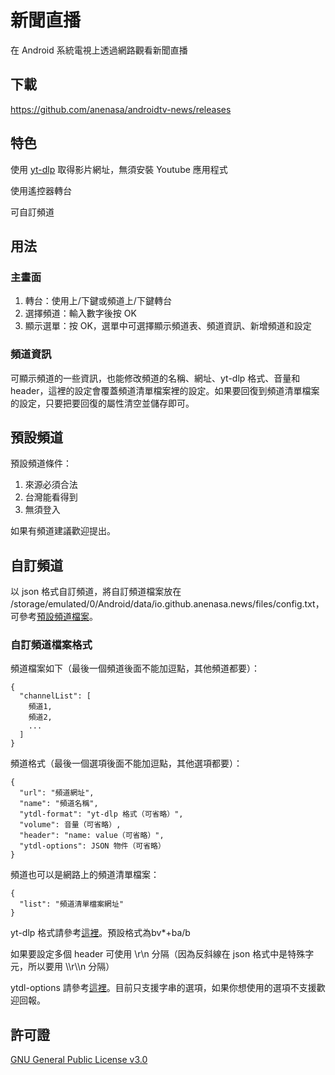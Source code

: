 # 新聞直播

在 Android 系統電視上透過網路觀看新聞直播

## 下載

https://github.com/anenasa/androidtv-news/releases

## 特色

使用 [yt-dlp](https://github.com/yt-dlp/yt-dlp) 取得影片網址，無須安裝 Youtube 應用程式

使用遙控器轉台

可自訂頻道

## 用法

### 主畫面
1. 轉台：使用上/下鍵或頻道上/下鍵轉台
2. 選擇頻道：輸入數字後按 OK
3. 顯示選單：按 OK，選單中可選擇顯示頻道表、頻道資訊、新增頻道和設定

### 頻道資訊

可顯示頻道的一些資訊，也能修改頻道的名稱、網址、yt-dlp 格式、音量和 header，這裡的設定會覆蓋頻道清單檔案裡的設定。如果要回復到頻道清單檔案的設定，只要把要回復的屬性清空並儲存即可。

## 預設頻道

預設頻道條件：
1. 來源必須合法
2. 台灣能看得到
3. 無須登入

如果有頻道建議歡迎提出。

## 自訂頻道

以 json 格式自訂頻道，將自訂頻道檔案放在 /storage/emulated/0/Android/data/io.github.anenasa.news/files/config.txt，可參考[預設頻道檔案](https://anenasa.github.io/channel/config.txt)。

### 自訂頻道檔案格式

頻道檔案如下（最後一個頻道後面不能加逗點，其他頻道都要）：

    {
      "channelList": [
        頻道1,
        頻道2,
        ...
      ]
    }

頻道格式（最後一個選項後面不能加逗點，其他選項都要）：

    {
      "url": "頻道網址",
      "name": "頻道名稱",
      "ytdl-format": "yt-dlp 格式（可省略）",
      "volume": 音量（可省略）,
      "header": "name: value（可省略）",
      "ytdl-options": JSON 物件（可省略）
    }

頻道也可以是網路上的頻道清單檔案：

    {
      "list": "頻道清單檔案網址"
    }

yt-dlp 格式請參考[這裡](https://github.com/yt-dlp/yt-dlp/blob/master/README.md#format-selection)。預設格式為bv*+ba/b

如果要設定多個 header 可使用 \r\n 分隔（因為反斜線在 json 格式中是特殊字元，所以要用 \\\\r\\\\n 分隔）

ytdl-options 請參考[這裡](https://github.com/yt-dlp/yt-dlp/blob/master/yt_dlp/YoutubeDL.py#L184)。目前只支援字串的選項，如果你想使用的選項不支援歡迎回報。

## 許可證
[GNU General Public License v3.0](https://github.com/anenasa/androidtv-news/blob/main/LICENSE)
